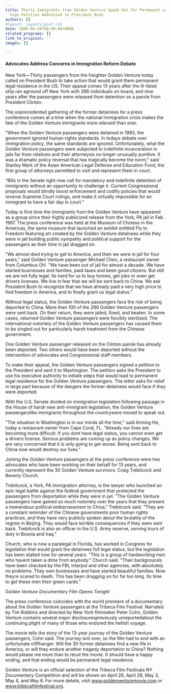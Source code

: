 ```yaml
---
title: Thirty Immigrants from Golden Venture Speak Out for Permanent Legal Status,
  Sign Petition Addressed to President Bush
authors: []
#layout: layouts/post.njk
date: 2006-04-26T00:00:00+0000
related_programs: []
link_to_original: ''
images: []

---
```

#### Advocates Address Concerns in Immigration Reform Debate

 

New York—Thirty passengers from the freighter Golden Venture today called on President Bush to take action that would grant them permanent legal residence in the US. Their appeal comes 13 years after the ill-fated ship ran aground off New York with 286 individuals on board, and nine years after the passengers were released from detention on a parole from President Clinton.

The unprecedented gathering of the former detainees for a press conference comes at a time when the national immigration crisis makes the fate of the Golden Venture immigrants more relevant than ever.

"When the Golden Venture passengers were detained in 1993, the government ignored human rights standards. In todays debate over immigration policy, the same standards are ignored. Unfortunately, what the Golden Venture passengers were subjected to indefinite incarceration in jails far from relatives and their attorneysis no longer unusually punitive. It was a dramatic policy reversal that has tragically become the norm," said Stanley Mark of the Asian American Legal Defense and Education Fund, the first group of attorneys permitted to visit and represent them in court.

“Bills in the Senate right now call for mandatory and indefinite detention of immigrants without an opportunity to challenge it. Current Congressional proposals would blindly boost enforcement and codify policies that would reverse Supreme Court rulings, and make it virtually impossible for an immigrant to have a fair day in court.”

Today is first time the immigrants from the Golden Venture have appeared as a group since their highly publicized release from the York, PA jail in Feb. 1997. The press conference was held at the Museum of Chinese in the Americas, the same museum that launched an exhibit entitled Fly to Freedom featuring art created by the Golden Venture detainees while they were in jail building public sympathy and political support for the passengers as their time in jail dragged on.

"We almost died trying to get to America, and then we were in jail for four years," said Golden Venture passenger Michael Chen, a restaurant owner from Columbus OH. "We have been out of jail for almost a decade. We have started businesses and families, paid taxes and been good citizens. But still we are not fully legal. Its hard for us to buy homes, get jobs or even get drivers licenses. We live in fear that we will be sent back to China. We ask President Bush to recognize that we have already paid a very high price to find freedom in America, and to finally grant us legal status."

Without legal status, the Golden Venture passengers face the risk of being deported to China. More than 100 of the 286 Golden Venture passengers were sent back. On their return, they were jailed, fined, and beaten. In some cases, returned Golden Venture passengers were forcibly sterilized. The international notoriety of the Golden Venture passengers has caused them to be singled out for particularly harsh treatment from the Chinese government.

One Golden Venture passenger released on the Clinton parole has already been deported. Two others would have been deported without the intervention of advocates and Congressional staff members.

To make their appeal, the Golden Venture passengers signed a petition to the President and sent it to Washington. The petition asks the President to use his executive authority to initiate steps that would lead to permanent legal residence for the Golden Venture passengers. The letter asks for relief in large part because of the dangers the former detainees would face if they were deported.

With the U.S. Senate divided on immigration legislation following passage in the House of harsh new anti-immigrant legislation, the Golden Venture passengerslike immigrants throughout the countrywere moved to speak out.

"The situation in Washington is in our minds all the time," said Arming He, today a restaurant owner from Cape Coral, FL. "Already our lives are becoming more difficult. If you dont have legal status, you cannot even get a drivers license. Serious problems are coming up as policy changes. We are very concerned that it is only going to get worse. Being sent back to China now would destroy our lives."

Joining the Golden Venture passengers at the press conference were two advocates who have been working on their behalf for 13 years, and currently represent the 30 Golden Venture survivors: Craig Trebilcock and Beverly Church.

Trebilcock, a York, PA immigration attorney, is the lawyer who launched an epic legal battle against the federal government that protected the passengers from deportation while they were in jail. "The Golden Venture passengers have gained so much notoriety over the years that they present a tremendous political embarrassment to China," Trebilcock said. "They are a constant reminder of the Chinese governments poor human rights practices, and they have very publicly spoken about the brutality of the regime in Beijing. They would face terrible consequences if they were sent back. Trebilcock is also an officer in the U.S. Army reserve, serving tours of duty in Bosnia and Iraq."

Church, who is now a paralegal in Florida, has worked in Congress for legislation that would grant the detainees full legal status, but the legislation has been stalled now for several years. "This is a group of hardworking men who havent taken a dime from anybody." Church said. "Their backgrounds have been checked by the FBI, Interpol and other agencies, with absolutely no problems. They own businesses and have started beautiful families. Now theyre scared to death. This has been dragging on for far too long. Its time to get these men their green cards."

_Golden Venture Documentary Film Opens Tonight_

The press conference coincides with the world premiere of a documentary about the Golden Venture passengers at the Tribeca Film Festival. Narrated by Tim Robbins and directed by New York filmmaker Peter Cohn, Golden Venture contains several major disclosurespreviously unreportedabout the continuing plight of many of those who endured the hellish voyage.

The movie tells the story of the 13-year journey of the Golden Venture passengers, Cohn said. The journey isnt over, so the film had to end with an unfortunate cliffhanger. Will the 30 former detainees find a new life in America, or will they endure another tragedy deportation to China? Nothing would please me more than to recut the movie. It should have a happy ending, and that ending would be permanent legal residence.

Golden Venture is an official selection of the Tribeca Film Festivals NY Documentary Competition and will be shown on April 26, April 28, May 3, May 4, and May 6. For more details, visit www.goldenventuremovie.com or www.tribecafilmfestival.org.